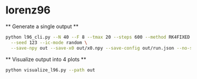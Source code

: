 # lorenz96

** Generate a single output **
```bash
python l96_cli.py --N 40 --F 8 --tmax 20 --steps 600 --method RK4FIXED \
  --seed 123 --ic-mode random \
  --save-npy out --save-x0 out/x0.npy --save-config out/run.json --no-show
```

** Visualize output into 4 plots **
```bash
python visualize_l96.py --path out
```
